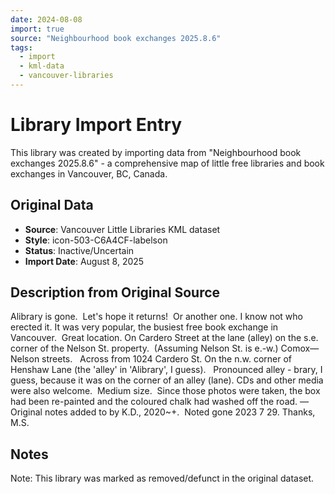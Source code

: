 ```yaml
---
date: 2024-08-08
import: true
source: "Neighbourhood book exchanges 2025.8.6"
tags:
  - import
  - kml-data
  - vancouver-libraries
---
```


# Library Import Entry

This library was created by importing data from "Neighbourhood book exchanges 2025.8.6" - a comprehensive map of little free libraries and book exchanges in Vancouver, BC, Canada.

## Original Data

- **Source**: Vancouver Little Libraries KML dataset
- **Style**: icon-503-C6A4CF-labelson
- **Status**: Inactive/Uncertain
- **Import Date**: August 8, 2025

## Description from Original Source

Alibrary is gone.  Let's hope it returns!  
Or another one.
I know not who erected it.
It was very popular, the busiest free book exchange in Vancouver.  Great location.
On Cardero Street at the lane (alley) on the s.e. corner of the Nelson St. property.  (Assuming Nelson St. is e.-w.)
Comox—Nelson streets.  
Across from 1024 Cardero St. 
On the n.w. corner of Henshaw Lane (the 'alley' in 'Alibrary', I guess).  
Pronounced alley - brary, I guess, because it was on the corner of an alley (lane).
CDs and other media were also welcome.  Medium size.  Since those photos were taken, the box had been re-painted and the coloured chalk had washed off the road.
—Original notes added to by K.D., 2020~+.  Noted gone 2023 7 29. Thanks, M.S.



## Notes

Note: This library was marked as removed/defunct in the original dataset.
